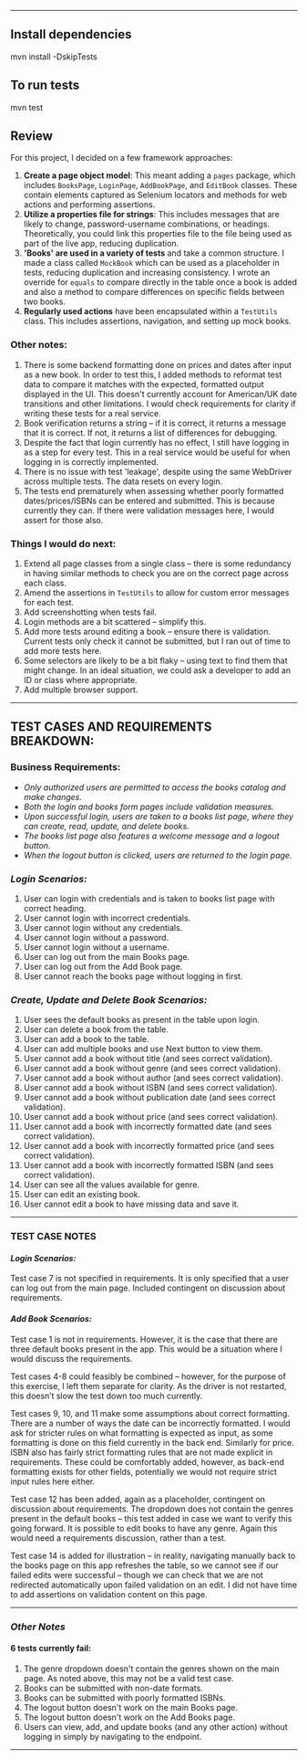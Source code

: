 
---

## Install dependencies

mvn install -DskipTests


## To run tests

mvn test

## Review

For this project, I decided on a few framework approaches:

1. **Create a page object model**: This meant adding a `pages` package, which includes `BooksPage`, `LoginPage`, `AddBookPage`, and `EditBook` classes. These contain elements captured as Selenium locators and methods for web actions and performing assertions.
2. **Utilize a properties file for strings**: This includes messages that are likely to change, password-username combinations, or headings. Theoretically, you could link this properties file to the file being used as part of the live app, reducing duplication.
3. **'Books' are used in a variety of tests** and take a common structure. I made a class called `MockBook` which can be used as a placeholder in tests, reducing duplication and increasing consistency. I wrote an override for `equals` to compare directly in the table once a book is added and also a method to compare differences on specific fields between two books.
4. **Regularly used actions** have been encapsulated within a `TestUtils` class. This includes assertions, navigation, and setting up mock books.

### Other notes:

1. There is some backend formatting done on prices and dates after input as a new book. In order to test this, I added methods to reformat test data to compare it matches with the expected, formatted output displayed in the UI. This doesn't currently account for American/UK date transitions and other limitations. I would check requirements for clarity if writing these tests for a real service.
2. Book verification returns a string – if it is correct, it returns a message that it is correct. If not, it returns a list of differences for debugging.
3. Despite the fact that login currently has no effect, I still have logging in as a step for every test. This in a real service would be useful for when logging in is correctly implemented.
4. There is no issue with test 'leakage', despite using the same WebDriver across multiple tests. The data resets on every login.
5. The tests end prematurely when assessing whether poorly formatted dates/prices/ISBNs can be entered and submitted. This is because currently they can. If there were validation messages here, I would assert for those also.

### Things I would do next:

1. Extend all page classes from a single class – there is some redundancy in having similar methods to check you are on the correct page across each class.
2. Amend the assertions in `TestUtils` to allow for custom error messages for each test.
3. Add screenshotting when tests fail.
4. Login methods are a bit scattered – simplify this.
5. Add more tests around editing a book – ensure there is validation. Current tests only check it cannot be submitted, but I ran out of time to add more tests here.
6. Some selectors are likely to be a bit flaky – using text to find them that might change. In an ideal situation, we could ask a developer to add an ID or class where appropriate.
7. Add multiple browser support.

---

## **TEST CASES AND REQUIREMENTS BREAKDOWN:**

### Business Requirements:

- _Only authorized users are permitted to access the books catalog and make changes._
- _Both the login and books form pages include validation measures._
- _Upon successful login, users are taken to a books list page, where they can create, read, update, and delete books._
- _The books list page also features a welcome message and a logout button._
- _When the logout button is clicked, users are returned to the login page._

### _Login Scenarios:_

1. User can login with credentials and is taken to books list page with correct heading.
2. User cannot login with incorrect credentials.
3. User cannot login without any credentials.
4. User cannot login without a password.
5. User cannot login without a username.
6. User can log out from the main Books page.
7. User can log out from the Add Book page.
8. User cannot reach the books page without logging in first.

### _Create, Update and Delete Book Scenarios:_

1. User sees the default books as present in the table upon login.
2. User can delete a book from the table.
3. User can add a book to the table.
4. User can add multiple books and use Next button to view them.
5. User cannot add a book without title (and sees correct validation).
6. User cannot add a book without genre (and sees correct validation).
7. User cannot add a book without author (and sees correct validation).
8. User cannot add a book without ISBN (and sees correct validation).
9. User cannot add a book without publication date (and sees correct validation).
10. User cannot add a book without price (and sees correct validation).
11. User cannot add a book with incorrectly formatted date (and sees correct validation).
12. User cannot add a book with incorrectly formatted price (and sees correct validation).
13. User cannot add a book with incorrectly formatted ISBN (and sees correct validation).
14. User can see all the values available for genre.
15. User can edit an existing book.
16. User cannot edit a book to have missing data and save it.

---

### **TEST CASE NOTES**

#### _Login Scenarios:_

Test case 7 is not specified in requirements. It is only specified that a user can log out from the main page. Included contingent on discussion about requirements.

#### _Add Book Scenarios:_

Test case 1 is not in requirements. However, it is the case that there are three default books present in the app. This would be a situation where I would discuss the requirements.

Test cases 4-8 could feasibly be combined – however, for the purpose of this exercise, I left them separate for clarity. As the driver is not restarted, this doesn’t slow the test down too much currently.

Test cases 9, 10, and 11 make some assumptions about correct formatting. There are a number of ways the date can be incorrectly formatted. I would ask for stricter rules on what formatting is expected as input, as some formatting is done on this field currently in the back end. Similarly for price. ISBN also has fairly strict formatting rules that are not made explicit in requirements. These could be comfortably added, however, as back-end formatting exists for other fields, potentially we would not require strict input rules here either.

Test case 12 has been added, again as a placeholder, contingent on discussion about requirements. The dropdown does not contain the genres present in the default books – this test added in case we want to verify this going forward. It is possible to edit books to have any genre. Again this would need a requirements discussion, rather than a test.

Test case 14 is added for illustration – in reality, navigating manually back to the books page on this app refreshes the table, so we cannot see if our failed edits were successful – though we can check that we are not redirected automatically upon failed validation on an edit. I did not have time to add assertions on validation content on this page.

---

### _Other Notes_

#### 6 tests currently fail:

1. The genre dropdown doesn't contain the genres shown on the main page. As noted above, this may not be a valid test case.
2. Books can be submitted with non-date formats.
3. Books can be submitted with poorly formatted ISBNs.
4. The logout button doesn't work on the main Books page.
5. The logout button doesn't work on the Add Books page.
6. Users can view, add, and update books (and any other action) without logging in simply by navigating to the endpoint.

---
